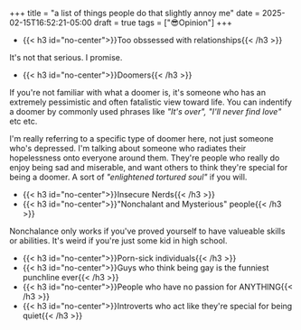 +++
title = "a list of things people do that slightly annoy me"
date = 2025-02-15T16:52:21-05:00
draft = true
tags = ["😎Opinion"]
+++

- {{< h3 id="no-center">}}Too obssessed with relationships{{< /h3 >}}

It's not that serious. I promise.

- {{< h3 id="no-center">}}Doomers{{< /h3 >}}

If you're not familiar with what a doomer is, it's someone who has an extremely pessimistic and often fatalistic view toward life. You can indentify a doomer by commonly used phrases like *"It's over", "I'll never find love"* etc etc.

I'm really referring to a specific type of doomer here, not just someone who's depressed. I'm talking about someone who radiates their hopelessness onto everyone around them. They're people who really do enjoy being sad and miserable, and want others to think they're special for being a doomer. A sort of *"enlightened tortured soul"* if you will.

- {{< h3 id="no-center">}}Insecure Nerds{{< /h3 >}}
- {{< h3 id="no-center">}}"Nonchalant and Mysterious" people{{< /h3 >}}

Nonchalance only works if you've proved yourself to have valueable skills or abilities. It's weird if you're just some kid in high school. 

- {{< h3 id="no-center">}}Porn-sick individuals{{< /h3 >}}
- {{< h3 id="no-center">}}Guys who think being gay is the funniest punchline ever{{< /h3 >}}
- {{< h3 id="no-center">}}People who have no passion for ANYTHING{{< /h3 >}}
- {{< h3 id="no-center">}}Introverts who act like they're special for being quiet{{< /h3 >}}